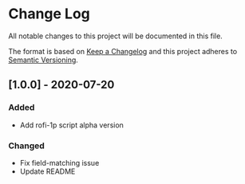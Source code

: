 # Change Log
All notable changes to this project will be documented in this file.

The format is based on [Keep a Changelog](http://keepachangelog.com/)
and this project adheres to [Semantic Versioning](http://semver.org/).

## [1.0.0] - 2020-07-20

### Added

- Add rofi-1p script alpha version

### Changed

- Fix field-matching issue
- Update README

